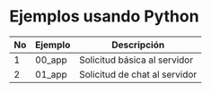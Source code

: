 # Ejemplos usando Python

| No | Ejemplo | Descripción |
| -- | -- | -- |
| 1 | 00_app | Solicitud básica al servidor |
| 2 | 01_app | Solicitud de chat al servidor |
